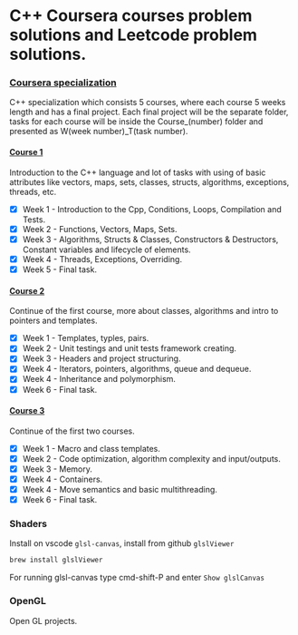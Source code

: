 # C++ Coursera courses problem solutions and Leetcode problem solutions.

### [Coursera specialization](https://www.coursera.org/specializations/c-plus-plus-modern-development)

C++ specialization which consists 5 courses, where each course 5 weeks length and has a final project.
Each final project will be the separate folder, tasks for each course will be inside the Course_(number) folder and presented as W(week number)_T(task number).

#### [Course 1](https://www.coursera.org/learn/c-plus-plus-white/)

Introduction to the C++ language and lot of tasks with using of basic attributes like vectors, maps, sets, classes, structs, algorithms, exceptions, threads, etc.

 - [x] Week 1 - Introduction to the Cpp, Conditions, Loops, Compilation and Tests.
 - [x] Week 2 - Functions, Vectors, Maps, Sets.
 - [x] Week 3 - Algorithms, Structs & Classes, Constructors & Destructors, Constant variables and lifecycle of elements.
 - [x] Week 4 - Threads, Exceptions, Overriding.
 - [x] Week 5 - Final task.
 
#### [Course 2](https://www.coursera.org/learn/c-plus-plus-yellow/)
 
 Continue of the first course, more about classes, algorithms and intro to pointers and templates.

 - [x] Week 1 - Templates, typles, pairs.
 - [x] Week 2 - Unit testings and unit tests framework creating.
 - [x] Week 3 - Headers and project structuring.
 - [x] Week 4 - Iterators, pointers, algorithms, queue and dequeue.
 - [x] Week 4 - Inheritance and polymorphism.
 - [x] Week 6 - Final task.
 
#### [Course 3](https://www.coursera.org/learn/c-plus-plus-red)

 Continue of the first two courses.

 - [x] Week 1 - Macro and class templates.
 - [x] Week 2 - Code optimization, algorithm complexity and input/outputs.
 - [x] Week 3 - Memory.
 - [x] Week 4 - Containers.
 - [x] Week 4 - Move semantics and basic multithreading.
 - [x] Week 6 - Final task.

### Shaders

Install on vscode `glsl-canvas`, install from github `glslViewer`

```bash
brew install glslViewer
```

For running glsl-canvas type cmd-shift-P and enter `Show glslCanvas`

### OpenGL

Open GL projects.
